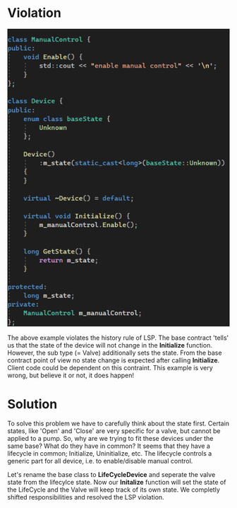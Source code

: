 # Violation
![LSP](https://github.com/NiekBeijloos/SOLID/blob/master/3.%20Liskov%20Substitution%20Principle/Examples/History%20rule/Violation/Base.png?raw=true)

The above example violates the history rule of LSP. The base contract 'tells' us that the state of the device will not change in the **Initialize** function. However, the sub type (= Valve) additionally sets the state. From the base contract point of view no state change is expected after calling **Initialize**. Client code could be dependent on this contraint. This example is very wrong, but believe it or not, it does happen!


# Solution

To solve this problem we have to carefully think about the state first. Certain states, like 'Open' and 'Close' are very specific for a valve, but cannot be applied to a pump. So, why are we trying to fit these devices under the same base? What do they have in common? It seems that they have a lifecycle in common; Initialize, Uninitialize, etc. The lifecycle controls a generic part for all device, i.e. to enable/disable manual control.

Let's rename the base class to **LifeCycleDevice** and seperate the valve state from the lifecylce state. Now our **Initalize** function will set the state of the LifeCycle and the Valve will keep track of its own state. We completly shifted responsibilities and resolved the LSP violation.
